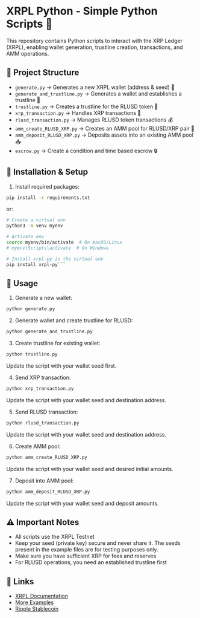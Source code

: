 # XRPL Python - Simple Python Scripts 🐍

This repository contains Python scripts to interact with the XRP Ledger (XRPL), enabling wallet generation, trustline creation, transactions, and AMM operations.

## 📁 Project Structure

- `generate.py` → Generates a new XRPL wallet (address & seed) 🔑
- `generate_and_trustline.py` → Generates a wallet and establishes a trustline 🤝
- `trustline.py` → Creates a trustline for the RLUSD token 🔄
- `xrp_transaction.py` → Handles XRP transactions 💸
- `rlusd_transaction.py` → Manages RLUSD token transactions 💰
- `amm_create_RLUSD_XRP.py` → Creates an AMM pool for RLUSD/XRP pair 🏦
- `amm_deposit_RLUSD_XRP.py` → Deposits assets into an existing AMM pool 📥
- `escrow.py` → Create a condition and time based escrow 🔒


## 🔧 Installation & Setup

1. Install required packages:
```bash
pip install -r requirements.txt
```

or:  
```bash
# Create a virtual env
python3 -m venv myenv

# Activate env
source myenv/bin/activate  # On macOS/Linux
# myenv\Scripts\activate  # On Windows

# Install xrpl-py in the virtual env
pip install xrpl-py```
```
  
## 📝 Usage

1. Generate a new wallet:
```bash
python generate.py
```

2. Generate wallet and create trustline for RLUSD:
```bash
python generate_and_trustline.py
```

3. Create trustline for existing wallet:
```bash
python trustline.py
```
Update the script with your wallet seed first.

4. Send XRP transaction:
```bash
python xrp_transaction.py
```
Update the script with your wallet seed and destination address.

5. Send RLUSD transaction:
```bash
python rlusd_transaction.py
```
Update the script with your wallet seed and destination address.

6. Create AMM pool:
```bash
python amm_create_RLUSD_XRP.py
```
Update the script with your wallet seed and desired initial amounts.

7. Deposit into AMM pool:
```bash
python amm_deposit_RLUSD_XRP.py
```
Update the script with your wallet seed and deposit amounts.

## ⚠️ Important Notes

- All scripts use the XRPL Testnet
- Keep your seed (private key) secure and never share it. The seeds present in the example files are for testing purposes only.  
- Make sure you have sufficient XRP for fees and reserves
- For RLUSD operations, you need an established trustline first

## 🔗 Links

- [XRPL Documentation](https://xrpl.org/)
- [More Examples](https://docs.xrpl-commons.org/)
- [Ripple Stablecoin](https://ripple.com/solutions/stablecoin/)